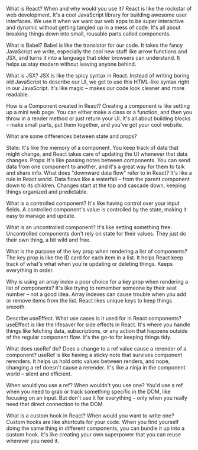 What is React? When and why would you use it?
React is like the rockstar of web development. It's a cool JavaScript library for building awesome user interfaces. We use it when we want our web apps to be super interactive and dynamic without getting tangled up in a mess of code. It's all about breaking things down into small, reusable parts called components.

What is Babel?
Babel is like the translator for our code. It takes the fancy JavaScript we write, especially the cool new stuff like arrow functions and JSX, and turns it into a language that older browsers can understand. It helps us stay modern without leaving anyone behind.

What is JSX?
JSX is like the spicy syntax in React. Instead of writing boring old JavaScript to describe our UI, we get to use this HTML-like syntax right in our JavaScript. It's like magic – makes our code look cleaner and more readable.

How is a Component created in React?
Creating a component is like setting up a mini web page. You can either make a class or a function, and then you throw in a render method or just return your UI. It's all about building blocks – make small parts, put them together, and you've got your cool website.

What are some differences between state and props?

State: It's like the memory of a component. You keep track of data that might change, and React takes care of updating the UI whenever that data changes.
Props: It's like passing notes between components. You can send data from one component to another, and it's a great way for them to talk and share info.
What does "downward data flow" refer to in React?
It's like a rule in React world. Data flows like a waterfall – from the parent component down to its children. Changes start at the top and cascade down, keeping things organized and predictable.

What is a controlled component?
It's like having control over your input fields. A controlled component's value is controlled by the state, making it easy to manage and update.

What is an uncontrolled component?
It's like setting something free. Uncontrolled components don't rely on state for their values. They just do their own thing, a bit wild and free.

What is the purpose of the key prop when rendering a list of components?
The key prop is like the ID card for each item in a list. It helps React keep track of what's what when you're updating or deleting things. Keeps everything in order.

Why is using an array index a poor choice for a key prop when rendering a list of components?
It's like trying to remember someone by their seat number – not a good idea. Array indexes can cause trouble when you add or remove items from the list. React likes unique keys to keep things smooth.

Describe useEffect. What use cases is it used for in React components?
useEffect is like the lifesaver for side effects in React. It's where you handle things like fetching data, subscriptions, or any action that happens outside of the regular component flow. It's the go-to for keeping things tidy.

What does useRef do? Does a change to a ref value cause a rerender of a component?
useRef is like having a sticky note that survives component rerenders. It helps us hold onto values between renders, and nope, changing a ref doesn't cause a rerender. It's like a ninja in the component world – silent and efficient.

When would you use a ref? When wouldn't you use one?
You'd use a ref when you need to grab or track something specific in the DOM, like focusing on an input. But don't use it for everything – only when you really need that direct connection to the DOM.

What is a custom hook in React? When would you want to write one?
Custom hooks are like shortcuts for your code. When you find yourself doing the same thing in different components, you can bundle it up into a custom hook. It's like creating your own superpower that you can reuse wherever you need it.